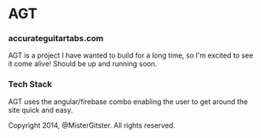 AGT
===
### accurateguitartabs.com
AGT is a project I have wanted to build for a long time, so I'm excited to see it come alive!  Should be up and running soon.

### Tech Stack
AGT uses the angular/firebase combo enabling the user to get around the site quick and easy.


Copyright 2014, @MisterGitster. All rights reserved.
